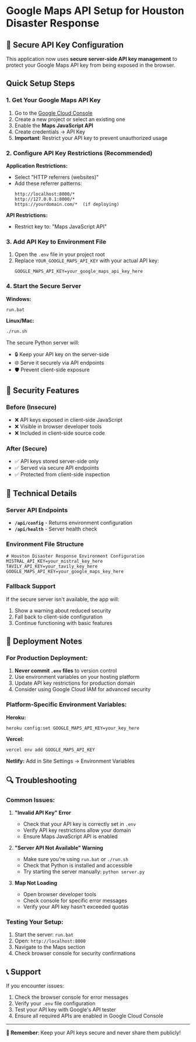 # Google Maps API Setup for Houston Disaster Response

## 🔐 Secure API Key Configuration

This application now uses **secure server-side API key management** to protect your Google Maps API key from being exposed in the browser.

## Quick Setup Steps

### 1. Get Your Google Maps API Key

1. Go to the [Google Cloud Console](https://console.cloud.google.com/)
2. Create a new project or select an existing one
3. Enable the **Maps JavaScript API**
4. Create credentials → API Key
5. **Important**: Restrict your API key to prevent unauthorized usage

### 2. Configure API Key Restrictions (Recommended)

**Application Restrictions:**
- Select "HTTP referrers (websites)"
- Add these referrer patterns:
  ```
  http://localhost:8000/*
  http://127.0.0.1:8000/*
  https://yourdomain.com/*  (if deploying)
  ```

**API Restrictions:**
- Restrict key to: "Maps JavaScript API"

### 3. Add API Key to Environment File

1. Open the `.env` file in your project root
2. Replace `YOUR_GOOGLE_MAPS_API_KEY` with your actual API key:
   ```
   GOOGLE_MAPS_API_KEY=your_google_maps_api_key_here
   ```

### 4. Start the Secure Server

**Windows:**
```bash
run.bat
```

**Linux/Mac:**
```bash
./run.sh
```

The secure Python server will:
- 🔒 Keep your API key on the server-side
- 🌐 Serve it securely via API endpoints
- 🛡️ Prevent client-side exposure

## 🚨 Security Features

### Before (Insecure)
- ❌ API keys exposed in client-side JavaScript
- ❌ Visible in browser developer tools
- ❌ Included in client-side source code

### After (Secure)
- ✅ API keys stored server-side only
- ✅ Served via secure API endpoints
- ✅ Protected from client-side inspection

## 🔧 Technical Details

### Server API Endpoints

- **`/api/config`** - Returns environment configuration
- **`/api/health`** - Server health check

### Environment File Structure

```properties
# Houston Disaster Response Environment Configuration
MISTRAL_API_KEY=your_mistral_key_here
TAVILY_API_KEY=your_tavily_key_here
GOOGLE_MAPS_API_KEY=your_google_maps_key_here
```

### Fallback Support

If the secure server isn't available, the app will:
1. Show a warning about reduced security
2. Fall back to client-side configuration
3. Continue functioning with basic features

## 🚀 Deployment Notes

### For Production Deployment:

1. **Never commit `.env` files** to version control
2. Use environment variables on your hosting platform
3. Update API key restrictions for production domain
4. Consider using Google Cloud IAM for advanced security

### Platform-Specific Environment Variables:

**Heroku:**
```bash
heroku config:set GOOGLE_MAPS_API_KEY=your_key_here
```

**Vercel:**
```bash
vercel env add GOOGLE_MAPS_API_KEY
```

**Netlify:**
Add in Site Settings → Environment Variables

## 🔍 Troubleshooting

### Common Issues:

1. **"Invalid API Key" Error**
   - Check that your API key is correctly set in `.env`
   - Verify API key restrictions allow your domain
   - Ensure Maps JavaScript API is enabled

2. **"Server API Not Available" Warning**
   - Make sure you're using `run.bat` or `./run.sh`
   - Check that Python is installed and accessible
   - Try starting the server manually: `python server.py`

3. **Map Not Loading**
   - Open browser developer tools
   - Check console for specific error messages
   - Verify your API key hasn't exceeded quotas

### Testing Your Setup:

1. Start the server: `run.bat`
2. Open: `http://localhost:8000`
3. Navigate to the Maps section
4. Check browser console for security confirmations

## 📞 Support

If you encounter issues:
1. Check the browser console for error messages
2. Verify your `.env` file configuration
3. Test your API key with Google's API tester
4. Ensure all required APIs are enabled in Google Cloud Console

---

**🔐 Remember**: Keep your API keys secure and never share them publicly!
